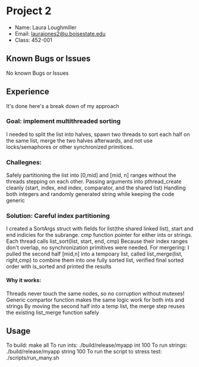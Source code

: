 # Project 2

- Name: Laura Loughmiller
- Email: laurajones2@u.boisestate.edu
- Class: 452-001

## Known Bugs or Issues
No known Bugs or Issues

## Experience
It's done here's a break down of my approach

### Goal: implement multithreaded sorting
I needed to split the list into halves, spawn two threads to sort each half on the same list, merge the two halves afterwards, and not use locks/semaphores or other synchronized primitices.

### Challegnes:
Safely partitioning the list into [0,mid] and [mid, n] ranges without the threads stepping on each other.
Passing arguments into pthread_create cleanly (start, index, end index, comparator, and the shared list)
Handling both integers and randomly generated string while keeping the code generic

### Solution: Careful index partitioning
I created a SortArgs struct with fields for list(the shared linked list), start and end indicies for the subrange. cmp function pointer for either ints or strings.
Each thread calls list_sort(list, start, end, cmp) Because their index ranges don't overlap, no synchronization primitives were needed. 
For mergering: I pulled the second half [mid,n] into a tempoary list, called list_merge(list, right,cmp) to combine them into one fully sorted list, verified final sorted order with is_sorted and printed the results

#### Why it works: 
Threads never touch the same nodes, so no corruption without mutexes!
Generic compartor function makes the same logic work for both ints and strings
By moving the second half into a temp list, the merge step reuses the existing list_merge function safely

## Usage
To build: make all
To run ints: ./build/release/myapp int 100
To run strings: ./build/release/myapp string 100
To run the script to stress test: 
./scripts/run_many.sh